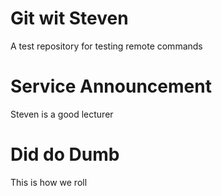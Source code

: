 # Git wit Steven
A test repository for testing remote commands
# Service Announcement
Steven is a good lecturer
# Did do Dumb
This is how we roll
